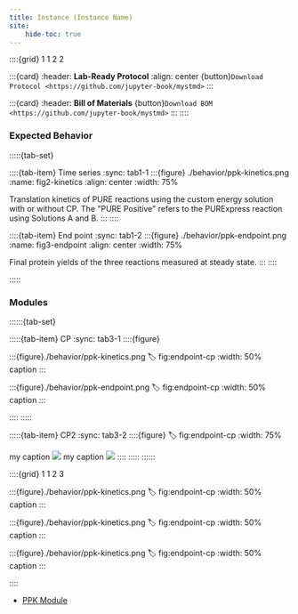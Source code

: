 ```yaml
---
title: Instance (Instance Name)
site:
    hide-toc: true
---
```


::::{grid} 1 1 2 2

:::{card}
:header: **Lab-Ready Protocol**
:align: center
{button}`Download Protocol <https://github.com/jupyter-book/mystmd>`
:::


:::{card}
:header: **Bill of Materials**
{button}`Download BOM <https://github.com/jupyter-book/mystmd>`
:::
::::

### Expected Behavior

:::::{tab-set}

::::{tab-item} Time series
:sync: tab1-1
:::{figure} ./behavior/ppk-kinetics.png
:name: fig2-kinetics
:align: center
:width: 75%

Translation kinetics of PURE reactions using the custom energy solution with or without CP. The "PURE Positive" refers to the PURExpress reaction using Solutions A and B.
:::
::::

::::{tab-item} End point
:sync: tab1-2
:::{figure} ./behavior/ppk-endpoint.png
:name: fig3-endpoint
:align: center
:width: 75%

Final protein yields of the three reactions measured at steady state.
:::
::::

:::::

### Modules

::::::{tab-set}

:::::{tab-item} CP
:sync: tab3-1
::::{figure} 



:::{figure}./behavior/ppk-kinetics.png
:label: fig:endpoint-cp
:width: 50%
caption
:::

:::{figure}./behavior/ppk-endpoint.png
:label: fig:endpoint-cp
:width: 50%
caption
:::

::::
:::::

:::::{tab-item} CP2
:sync: tab3-2
::::{figure} 
:label: fig:endpoint-cp
:width: 75%

my caption ![](./behavior/ppk-endpoint.png)
my caption ![](./behavior/ppk-kinetics.png)
::::
:::::
::::::

::::{grid} 1 1 2 3

:::{figure}./behavior/ppk-kinetics.png
:label: fig:endpoint-cp
:width: 50%
caption
:::

:::{figure}./behavior/ppk-kinetics.png
:label: fig:endpoint-cp
:width: 50%
caption
:::

:::{figure}./behavior/ppk-kinetics.png
:label: fig:endpoint-cp
:width: 50%
caption
:::


::::

- [PPK Module]()





